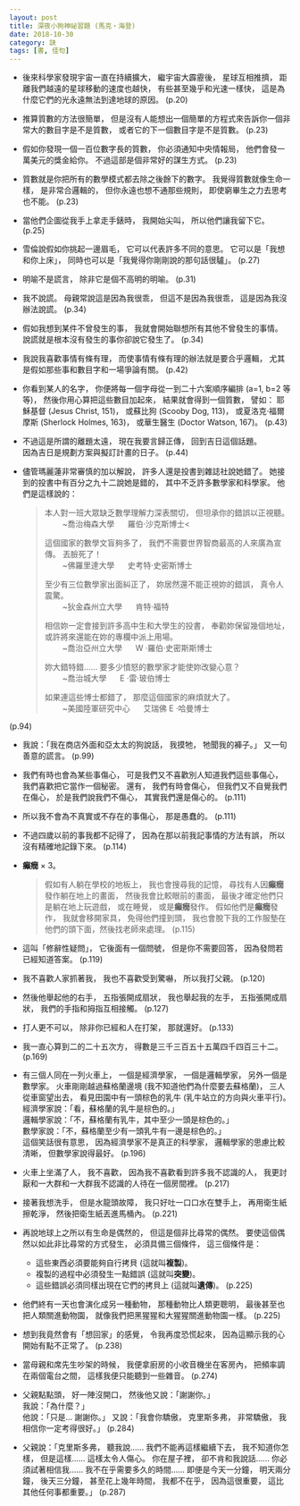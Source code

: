 ```yaml
---
layout: post
title: 深夜小狗神祕習題 (馬克‧海登)
date: 2018-10-30
category: 訣
tags: [書, 佳句]
---
```




- 後來科學家發現宇宙一直在持續擴大，
繼宇宙大霹靂後，
星球互相推擠，
距離我們越遠的星球移動的速度也越快，
有些甚至幾乎和光速一樣快，
這是為什麼它們的光永遠無法到達地球的原因。 (p.20)


- 推算質數的方法很簡單，
但是沒有人能想出一個簡單的方程式來告訴你一個非常大的數目字是不是質數，
或者它的下一個數目字是不是質數。 (p.23)

<!--more-->


- 假如你發現一個一百位數字長的質數，
你必須通知中央情報局，
他們會發一萬美元的獎金給你。
不過這部是個非常好的謀生方式。 (p.23)


- 質數就是你把所有的數學模式都去除之後餘下的數字。
我覺得質數就像生命一樣，
是非常合邏輯的，
但你永遠也想不通那些規則，
即使窮畢生之力去思考也不能。 (p.23)


- 當他們企圖從我手上拿走手錶時，
我開始尖叫，
所以他們讓我留下它。 (p.25)


- 雪倫說假如你挑起一邊眉毛，
它可以代表許多不同的意思。
它可以是「我想和你上床」，
同時也可以是「我覺得你剛剛說的那句話很驢」。 (p.27)


- 明喻不是謊言，
除非它是個不高明的明喻。 (p.31)


- 我不說謊。
母親常說這是因為我很乖，
但這不是因為我很乖，
這是因為我沒辦法說謊。 (p.34)


- 假如我想到某件不曾發生的事，
我就會開始聯想所有其他不曾發生的事情。<br />
說謊就是根本沒有發生的事你卻說它發生了。 (p.34)


- 我說我喜歡事情有條有理，
而使事情有條有理的辦法就是要合乎邏輯，
尤其是假如那些事和數目字和一場爭論有關。 (p.42)


- 你看到某人的名字，
你便將每一個字母從一到二十六案順序編排 (a$=$1, b$=$2 等等)，
然後你用心算把這些數目加起來，
結果就會得到一個質數，
譬如： 耶穌基督 (Jesus Christ, 151)，
或蘇比狗 (Scooby Dog, 113)，
或夏洛克‧福爾摩斯 (Sherlock Holmes, 163)，
或華生醫生 (Doctor Watson, 167)。 (p.43)


- 不過這是所謂的離題太遠，
現在我要言歸正傳，
回到吉日這個話題。<br />
因為吉日是規劃方案與擬訂計畫的日子。 (p.44)


- 儘管瑪麗蓮非常審慎的加以解說，
許多人還是投書到雜誌社說她錯了。
她接到的投書中有百分之九十二說她是錯的，
其中不乏許多數學家和科學家。
他們是這樣說的：
  > 本人對一班大眾缺乏數學理解力深表關切，
  > 但坦承你的錯誤以正視聽。<br />
  >  &nbsp;&nbsp;&nbsp;&nbsp;&nbsp;&nbsp;&nbsp; ~喬治梅森大學 &nbsp;&nbsp;&nbsp;&nbsp; 羅伯‧沙克斯博士<<br />
  > 
  > 這個國家的數學文盲夠多了，
  > 我們不需要世界智商最高的人來廣為宣傳。
  > 丟臉死了！<br />
  >  &nbsp;&nbsp;&nbsp;&nbsp;&nbsp;&nbsp;&nbsp; ~佛羅里達大學 &nbsp;&nbsp;&nbsp;&nbsp; 史考特‧史密斯博士<br />
  > 
  > 至少有三位數學家出面糾正了，
  > 妳居然還不能正視妳的錯誤，
  > 真令人震驚。<br />
  >   &nbsp;&nbsp;&nbsp;&nbsp;&nbsp;&nbsp;&nbsp; ~狄金森州立大學 &nbsp;&nbsp;&nbsp;&nbsp; 肯特‧福特<br />
  > 
  > 相信妳一定會接到許多高中生和大學生的投書，
  > 奉勸妳保留幾個地址，
  > 或許將來還能在妳的專欄中派上用場。<br />
  >   &nbsp;&nbsp;&nbsp;&nbsp;&nbsp;&nbsp;&nbsp; ~喬治亞州立大學 &nbsp;&nbsp;&nbsp;&nbsp; W ‧羅伯‧史密斯斯博士<br />
  > 
  > 妳大錯特錯...... 要多少憤怒的數學家才能使妳改變心意？<br />
  >   &nbsp;&nbsp;&nbsp;&nbsp;&nbsp;&nbsp;&nbsp; ~喬治城大學 &nbsp;&nbsp;&nbsp;&nbsp; E ‧雷‧玻伯博士<br />
  > 
  > 如果連這些博士都錯了，
  > 那麼這個國家的麻煩就大了。<br />
  >   &nbsp;&nbsp;&nbsp;&nbsp;&nbsp;&nbsp;&nbsp; ~美國陸軍研究中心 &nbsp;&nbsp;&nbsp;&nbsp; 艾瑞佛 E ‧哈曼博士

 (p.94)


- 我說：「我在商店外面和亞太太的狗說話，
我摸牠，
牠聞我的褲子。」
又一句善意的謊言。 (p.99)


- 我們有時也會為某些事傷心，
可是我們又不喜歡別人知道我們這些事傷心，
我們喜歡把它當作一個秘密。
還有，
我們有時會傷心，
但我們又不自覺我們在傷心，
於是我們說我們不傷心，
其實我們還是傷心的。 (p.111)


- 所以我不會為不真實或不存在的事傷心，
那是愚蠢的。 (p.111)


- 不過四歲以前的事我都不記得了，
因為在那以前我記事情的方法有誤，
所以沒有精確地記錄下來。 (p.114)


- **癲癇** $\times$ 3。
  > 假如有人躺在學校的地板上，
  > 我也會搜尋我的記憶，
  > 尋找有人因**癲癇**發作躺在地上的畫面，
  > 然後我會比較眼前的畫面，
  > 最後才確定他們只是躺在地上玩遊戲，
  > 或在睡覺，
  > 或是**癲癇**發作。
  > 假如他們是**癲癇**發作，
  > 我就會移開家具，
  > 免得他們撞到頭，
  > 我也會脫下我的工作服墊在他們的頭下面，然後找老師來處理。 (p.115)


- 這叫「修辭性疑問」，
它後面有一個問號，
但是你不需要回答，
因為發問若已經知道答案。 (p.119)


- 我不喜歡人家抓著我，
我也不喜歡受到驚嚇，
所以我打父親。 (p.120)


- 然後他舉起他的右手，
五指張開成扇狀，
我也舉起我的左手，
五指張開成扇狀，
我們的手指和拇指互相接觸。 (p.127)


- 打人更不可以，
除非你已經和人在打架，
那就還好。 (p.133)


- 我一直心算到二的二十五次方，
得數是三千三百五十五萬四千四百三十二。 (p.169)


- 有三個人同在一列火車上，
一個是經濟學家，
一個是邏輯學家，
另外一個是數學家。
火車剛剛越過蘇格蘭邊境 (我不知道他們為什麼要去蘇格蘭)，
三人從車窗望出去，
看見田園中有一頭棕色的乳牛 (乳牛站立的方向與火車平行)。<br />
經濟學家說：「看，蘇格蘭的乳牛是棕色的。」<br />
邏輯學家說：「不，蘇格蘭有乳牛，其中至少一頭是棕色的。」<br />
數學家說：「不，蘇格蘭至少有一頭乳牛有一邊是棕色的。」<br />
這個笑話很有意思，
因為經濟學家不是真正的科學家，
邏輯學家的思慮比較清晰，
但數學家說得最好。 (p.196)


- 火車上坐滿了人，
我不喜歡，
因為我不喜歡看到許多我不認識的人，
我更討厭和一大群和一大群我不認識的人待在一個房間裡。 (p.217)


- 接著我想洗手，
但是水龍頭故障，
我只好吐一口口水在雙手上，
再用衛生紙擦乾淨，
然後把衛生紙丟進馬桶內。 (p.221)


- 再說地球上之所以有生命是偶然的，
但這是個非比尋常的偶然。
要使這個偶然以如此非比尋常的方式發生，
必須具備三個條件，
這三個條件是：
  + 這些東西必須要能夠自行拷貝 (這就叫**複製**)。
  + 複製的過程中必須發生一點錯誤 (這就叫**突變**)。
  + 這些錯誤必須同樣出現在它們的拷貝上 (這就叫**遺傳**)。
 (p.225)


- 他們終有一天也會演化成另一種動物，
那種動物比人類更聰明，
最後甚至也把人類關進動物園，
就像我們把黑猩猩和大猩猩關進動物園一樣。 (p.225)


- 想到我竟然會有「想回家」的感覺，
令我再度恐慌起來，
因為這顯示我的心開始有點不正常了。 (p.238)


- 當母親和席先生吵架的時候，
我便拿廚房的小收音機坐在客房內，
把頻率調在兩個電台之間，
這樣我便只能聽到一些雜音。 (p.274)


- 父親點點頭，
好一陣沒開口，
然後他又說：「謝謝你。」<br />
我說：「為什麼？」<br />
他說：「只是... 謝謝你。」
又說：「我會你驕傲，
克里斯多弗，
非常驕傲，
我相信你一定考得很好。」 (p.284)


- 父親說：「克里斯多弗，
聽我說...... 我們不能再這樣繼續下去，
我不知道你怎樣，
但是這樣...... 這樣太令人傷心。
你在屋子裡，
卻不肯和我說話...... 你必須試著相信我...... 我不在乎需要多久的時間......
即便是今天一分鐘，
明天兩分鐘，
後天三分鐘，
甚至花上幾年時間，
我都不在乎，
因為這很重要，
這比其他任何事都重要。」 (p.287)
